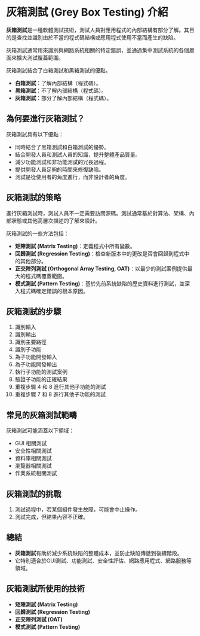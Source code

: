 # 灰箱測試 (Grey Box Testing) 介紹

**灰箱測試**是一種軟體測試技術，測試人員對應用程式的內部結構有部分了解。其目的是查找並識別由於不當的程式碼結構或應用程式使用不當而產生的缺陷。

灰箱測試通常用來識別與網路系統相關的特定錯誤，並通過集中測試系統的各個層面來擴大測試覆蓋範圍。

灰箱測試結合了白箱測試和黑箱測試的優點。

- **白箱測試**：了解內部結構（程式碼）。
- **黑箱測試**：不了解內部結構（程式碼）。
- **灰箱測試**：部分了解內部結構（程式碼）。

## 為何要進行灰箱測試？

灰箱測試具有以下優點：

- 同時結合了黑箱測試和白箱測試的優勢。
- 結合開發人員和測試人員的知識，提升整體產品質量。
- 減少功能測試和非功能測試的冗長過程。
- 提供開發人員足夠的時間來修復缺陷。
- 測試是從使用者的角度進行，而非設計者的角度。

## 灰箱測試的策略

進行灰箱測試時，測試人員不一定需要訪問源碼。測試通常基於對算法、架構、內部狀態或其他高層次描述的了解來設計。

灰箱測試的一些方法包括：

- **矩陣測試 (Matrix Testing)**：定義程式中所有變數。
- **回歸測試 (Regression Testing)**：檢查新版本中的更改是否會回歸到程式中的其他部分。
- **正交陣列測試 (Orthogonal Array Testing, OAT)**：以最少的測試案例提供最大的程式碼覆蓋範圍。
- **模式測試 (Pattern Testing)**：基於先前系統缺陷的歷史資料進行測試，並深入程式碼確定錯誤的根本原因。

## 灰箱測試的步驟

1. 識別輸入
2. 識別輸出
3. 識別主要路徑
4. 識別子功能
5. 為子功能開發輸入
6. 為子功能開發輸出
7. 執行子功能的測試案例
8. 驗證子功能的正確結果
9. 重複步驟 4 和 8 進行其他子功能的測試
10. 重複步驟 7 和 8 進行其他子功能的測試

## 常見的灰箱測試範疇

灰箱測試可能涵蓋以下領域：

- GUI 相關測試
- 安全性相關測試
- 資料庫相關測試
- 瀏覽器相關測試
- 作業系統相關測試

## 灰箱測試的挑戰

1. 測試過程中，若某個組件發生故障，可能會中止操作。
2. 測試完成，但結果內容不正確。

## 總結

- **灰箱測試**有助於減少系統缺陷的整體成本，並防止缺陷傳遞到後續階段。
- 它特別適合於GUI測試、功能測試、安全性評估、網路應用程式、網路服務等領域。

## 灰箱測試所使用的技術

- **矩陣測試 (Matrix Testing)**
- **回歸測試 (Regression Testing)**
- **正交陣列測試 (OAT)**
- **模式測試 (Pattern Testing)**
